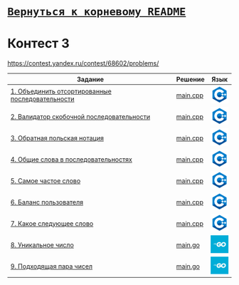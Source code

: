 # [__```Вернуться к корневому README```__](https://github.com/enikk500/CFU/blob/main/README.md)  
# Контест 3  
https://contest.yandex.ru/contest/68602/problems/

| Задание | Решение | Язык |
| --- | --- | --- |
| [1. Объединить отсортированные последовательности](https://contest.yandex.ru/contest/68602/problems/1/) | [main.cpp](https://github.com/enikk500/CFU/blob/main/Contests/Contest-2024-09-25/01/main.cpp) | [<img src="https://github.com/enikk500/CFU/blob/main/img/cpp.png" width="40"/>]() |
| [2. Валидатор скобочной последовательности](https://contest.yandex.ru/contest/68602/problems/2/) | [main.cpp](https://github.com/enikk500/CFU/blob/main/Contests/Contest-2024-09-25/02/main.cpp) | [<img src="https://github.com/enikk500/CFU/blob/main/img/cpp.png" width="40"/>]() |
| [3. Обратная польская нотация](https://contest.yandex.ru/contest/68602/problems/3/) | [main.cpp](https://github.com/enikk500/CFU/blob/main/Contests/Contest-2024-09-25/03/main.cpp) | [<img src="https://github.com/enikk500/CFU/blob/main/img/cpp.png" width="40"/>]() |
| [4. Общие слова в последовательностях](https://contest.yandex.ru/contest/68602/problems/4/) | [main.cpp](https://github.com/enikk500/CFU/blob/main/Contests/Contest-2024-09-25/04/main.cpp) | [<img src="https://github.com/enikk500/CFU/blob/main/img/cpp.png" width="40"/>]() |
| [5. Самое частое слово](https://contest.yandex.ru/contest/68602/problems/5/) | [main.cpp](https://github.com/enikk500/CFU/blob/main/Contests/Contest-2024-09-25/05/main.cpp) | [<img src="https://github.com/enikk500/CFU/blob/main/img/cpp.png" width="40"/>]() |
| [6. Баланс пользователя](https://contest.yandex.ru/contest/68602/problems/6/) | [main.cpp](https://github.com/enikk500/CFU/blob/main/Contests/Contest-2024-09-25/06/main.cpp) | [<img src="https://github.com/enikk500/CFU/blob/main/img/cpp.png" width="40"/>]() |
| [7. Какое следующее слово](https://contest.yandex.ru/contest/68602/problems/7/) | [main.cpp](https://github.com/enikk500/CFU/blob/main/Contests/Contest-2024-09-25/07/main.cpp) | [<img src="https://github.com/enikk500/CFU/blob/main/img/cpp.png" width="40"/>]() |
| [8. Уникальное число](https://contest.yandex.ru/contest/68602/problems/8/) | [main.go](https://github.com/enikk500/CFU/blob/main/Contests/Contest-2024-09-25/08/main.go) | [<img src="https://github.com/enikk500/CFU/blob/main/img/go.jpg" width="40"/>]() |
| [9. Подходящая пара чисел](https://contest.yandex.ru/contest/68602/problems/9/) | [main.go](https://github.com/enikk500/CFU/blob/main/Contests/Contest-2024-09-25/09/main.go) | [<img src="https://github.com/enikk500/CFU/blob/main/img/go.jpg" width="40"/>]() |
